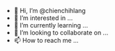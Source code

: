 - 👋 Hi, I’m @chienchihlang
- 👀 I’m interested in ...
- 🌱 I’m currently learning ...
- 💞️ I’m looking to collaborate on ...
- 📫 How to reach me ...

<!---
chienchihlang/chienchihlang is a ✨ special ✨ repository because its `README.md` (this file) appears on your GitHub profile.
You can click the Preview link to take a look at your changes.
--->

